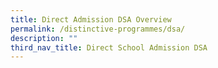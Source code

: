 ```yaml
---
title: Direct Admission DSA Overview
permalink: /distinctive-programmes/dsa/
description: ""
third_nav_title: Direct School Admission DSA
---
```


